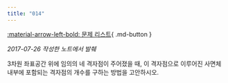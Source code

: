 ```yaml
---
title: "014"
---
```


[:material-arrow-left-bold: 문제 리스트](../index.md){ .md-button }

*2017-07-26 작성한 노트에서 발췌*

3차원 좌표공간 위에 임의의 네 격자점이 주어졌을 때, 이 격자점으로 이루어진 사면체 내부에 포함되는 격자점의 개수를 구하는 방법을 고안하시오.